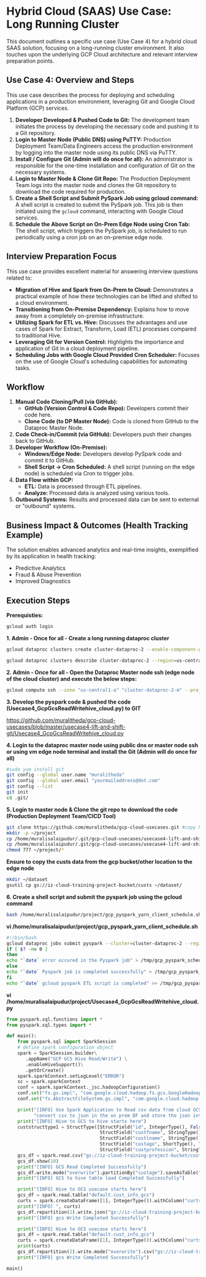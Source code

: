# Hybrid Cloud (SAAS) Use Case: Long Running Cluster

This document outlines a specific use case (Use Case 4) for a hybrid cloud SAAS solution, focusing on a long-running cluster environment. It also touches upon the underlying GCP Cloud architecture and relevant interview preparation points.

## Use Case 4: Overview and Steps

This use case describes the process for deploying and scheduling applications in a production environment, leveraging Git and Google Cloud Platform (GCP) services.

1.  **Developer Developed & Pushed Code to Git:** The development team initiates the process by developing the necessary code and pushing it to a Git repository.
2.  **Login to Master Node (Public DNS) using PuTTY:** Production Deployment Team/Data Engineers access the production environment by logging into the master node using its public DNS via PuTTY.
3.  **Install / Configure Git (Admin will do once for all):** An administrator is responsible for the one-time installation and configuration of Git on the necessary systems.
4.  **Login to Master Node & Clone Git Repo:** The Production Deployment Team logs into the master node and clones the Git repository to download the code required for production.
5.  **Create a Shell Script and Submit PySpark Job using gcloud command:** A shell script is created to submit the PySpark job. This job is then initiated using the `gcloud` command, interacting with Google Cloud services.
6.  **Schedule the Above Script on On-Prem Edge Node using Cron Tab:** The shell script, which triggers the PySpark job, is scheduled to run periodically using a cron job on an on-premise edge node.

## Interview Preparation Focus

This use case provides excellent material for answering interview questions related to:

* **Migration of Hive and Spark from On-Prem to Cloud:** Demonstrates a practical example of how these technologies can be lifted and shifted to a cloud environment.
* **Transitioning from On-Premise Dependency:** Explains how to move away from a completely on-premise infrastructure.
* **Utilizing Spark for ETL vs. Hive:** Discusses the advantages and use cases of Spark for Extract, Transform, Load (ETL) processes compared to traditional Hive.
* **Leveraging Git for Version Control:** Highlights the importance and application of Git in a cloud deployment pipeline.
* **Scheduling Jobs with Google Cloud Provided Cron Scheduler:** Focuses on the use of Google Cloud's scheduling capabilities for automating tasks.


## Workflow

1.  **Manual Code Cloning/Pull (via GitHub):**
    * **GitHub (Version Control & Code Repo):** Developers commit their code here.
    * **Clone Code (to DP Master Node):** Code is cloned from GitHub to the Dataproc Master Node.
2.  **Code Check-in/Commit (via GitHub):** Developers push their changes back to GitHub.
3.  **Developer Workflow (On-Premise):**
    * **Windows/Edge Node:** Developers develop PySpark code and commit it to GitHub.
    * **Shell Script -> Cron Scheduled:** A shell script (running on the edge node) is scheduled via Cron to trigger jobs.
4.  **Data Flow within GCP:**
    * **ETL:** Data is processed through ETL pipelines.
    * **Analyze:** Processed data is analyzed using various tools.
5.  **Outbound Systems:** Results and processed data can be sent to external or "outbound" systems.

## Business Impact & Outcomes (Health Tracking Example)

The solution enables advanced analytics and real-time insights, exemplified by its application in health tracking:

* Predictive Analytics
* Fraud & Abuse Prevention
* Improved Diagnostics

## Execution Steps

**Prerequisties:**

```bash
gcloud auth login
```

**1. Admin - Once for all - Create a long running dataproc cluster**

```bash
gcloud dataproc clusters create cluster-dataproc-2 --enable-component-gateway --bucket iz-dataproc-uscentral1-bucket-1 --region us-central1 --zone us-central1-a --master-machine-type e2-standard-2 --master-boot-disk-size 100 --num-workers 3 --worker-machine-type e2-standard-2 --worker-boot-disk-size 100 --image-version 2.1-rocky8 --properties hdfs:dfs.blocksize=268435456 --max-idle 7200s --project iz-cloud-training-project 

gcloud dataproc clusters describe cluster-dataproc-2 --region=us-central1
```

**2. Admin - Once for all - Open the Dataproc Master node ssh (edge node of the cloud cluster) and execute the below steps:**

```bash
gcloud compute ssh --zone "us-central1-a" "cluster-dataproc-2-m" --project "iz-cloud-training-project"  
```

**3. Develop the pyspark code & pushed the code (Usecase4_GcpGcsReadWritehive_cloud.py) to GIT**  

https://github.com/muralitheda/gcp-cloud-usecases/blob/master/usecase4-lift-and-shift-git/Usecase4_GcpGcsReadWritehive_cloud.py  

**4.  Login to the dataproc master node using public dns or master node ssh or using vm edge node terminal and install the Git (Admin will do once for all)**  

```bash
#sudo yum install git  
git config --global user.name "muralitheda"  
git config --global user.email "yourmailaddress@dot.com"  
git config --list  
git init  
cd .git/  
```
**5. Login to master node & Clone the git repo to download the code (Production Deployment Team/CICD Tool)**  

```bash
git clone https://github.com/muralitheda/gcp-cloud-usecases.git #copy his repo url from github  
mkdir -p ~/project  
cp /home/muralisalaipudur/.git/gcp-cloud-usecases/usecase4-lift-and-shift-git/Usecase4_GcpGcsReadWritehive_cloud.py ~/project  
cp /home/muralisalaipudur/.git/gcp-cloud-usecases/usecase4-lift-and-shift-git/gcp_pyspark_yarn_client_schedule.sh ~/project  
chmod 777 ~/project/*  
```
**Ensure to copy the custs data from the gcp bucket/other location to the edge node**  

```bash
mkdir ~/dataset  
gsutil cp gs://iz-cloud-training-project-bucket/custs ~/dataset/    
```
**6. Create a shell script and submit the pyspark job using the gcloud command**
```bash
bash /home/muralisalaipudur/project/gcp_pyspark_yarn_client_schedule.sh  
```

**vi /home/muralisalaipudur/project/gcp_pyspark_yarn_client_schedule.sh**

```bash
#!/bin/bash
gcloud dataproc jobs submit pyspark --cluster=cluster-dataproc-2 --region=us-central1 --properties="spark.driver.memory=2g","spark.executor.memory=2g","spark.executor.instances=4","spark.executor.cores=2","spark.submit.deployMode=client","spark.sql.shuffle.partitions=10","spark.shuffle.spill.compress=true" /home/muralisalaipudur/.git/gcp-cloud-usecases/usecase4-lift-and-shift-git/Usecase4_GcpGcsReadWritehive_cloud.py  
if [ $? -ne 0 ]  
then  
echo "`date` error occured in the Pyspark job" > /tmp/gcp_pyspark_schedule.log  
else  
echo "`date` Pyspark job is completed successfully" > /tmp/gcp_pyspark_schedule.log  
fi  
echo "`date` gcloud pyspark ETL script is completed" >> /tmp/gcp_pyspark_schedule.log  
```

**vi /home/muralisalaipudur/project/Usecase4_GcpGcsReadWritehive_cloud.py**    

```python
from pyspark.sql.functions import *
from pyspark.sql.types import *

def main():
    from pyspark.sql import SparkSession
    # define spark configuration object
    spark = SparkSession.builder\
       .appName("GCP GCS Hive Read/Write") \
       .enableHiveSupport()\
       .getOrCreate()
    spark.sparkContext.setLogLevel("ERROR")
    sc = spark.sparkContext
    conf = spark.sparkContext._jsc.hadoopConfiguration()
    conf.set("fs.gs.impl", "com.google.cloud.hadoop.fs.gcs.GoogleHadoopFileSystem")
    conf.set("fs.AbstractFileSystem.gs.impl", "com.google.cloud.hadoop.fs.gcs.GoogleHadoopFS")

    print("[INFO] Use Spark Application to Read csv data from cloud GCS and get a DF created with the GCS data in the on prem, "
          "convert csv to json in the on prem DF and store the json into new cloud GCS location")
    print("[INFO] Hive to GCS to hive starts here")
    custstructtype1 = StructType([StructField("id", IntegerType(), False),
                                  StructField("custfname", StringType(), False),
                                  StructField("custlname", StringType(), True),
                                  StructField("custage", ShortType(), True),
                                  StructField("custprofession", StringType(), True)])
    gcs_df = spark.read.csv("gs://iz-cloud-training-project-bucket/custs", mode='dropmalformed', schema=custstructtype1)
    gcs_df.show(10)
    print("[INFO] GCS Read Completed Successfully")
    gcs_df.write.mode("overwrite").partitionBy("custage").saveAsTable("default.cust_info_gcs")
    print("[INFO] GCS to hive table load Completed Successfully")

    print("[INFO] Hive to GCS usecase starts here")
    gcs_df = spark.read.table("default.cust_info_gcs")
    curts = spark.createDataFrame([1], IntegerType()).withColumn("curts", current_timestamp()).select(date_format(col("curts"), "yyyyMMddHHmmSS")).first()[0]
    print("[INFO] ", curts)
    gcs_df.repartition(2).write.json("gs://iz-cloud-training-project-bucket/usecase4/cust_output_json_" + curts)
    print("[INFO] gcs Write Completed Successfully")

    print("[INFO] Hive to GCS usecase starts here")
    gcs_df = spark.read.table("default.cust_info_gcs")
    curts = spark.createDataFrame([1], IntegerType()).withColumn("curts", current_timestamp()).select(date_format(col("curts"), "yyyyMMddHHmmSS")).first()[0]
    print(curts)
    gcs_df.repartition(2).write.mode("overwrite").csv("gs://iz-cloud-training-project-bucket/usecase4/cust_csv")
    print("[INFO] gcs Write Completed Successfully")

main()
```
